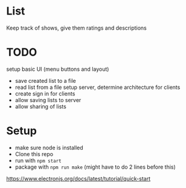 # List
Keep track of shows, give them ratings and descriptions

# TODO
setup basic UI (menu buttons and layout)
- save created list to a file
- read list from a file
setup server, determine architecture for clients
- create sign in for clients
- allow saving lists to server
- allow sharing of lists

# Setup
- make sure node is installed
- Clone this repo
- run with `npm start`
- package with `npm run make` (might have to do 2 lines before this)

https://www.electronjs.org/docs/latest/tutorial/quick-start
